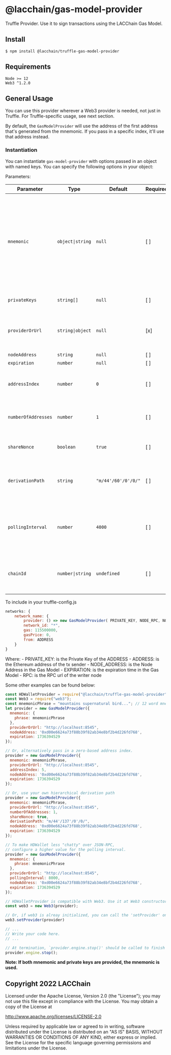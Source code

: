 # @lacchain/gas-model-provider
Truffle Provider. Use it to sign transactions using the LACChain Gas Model.

## Install

```
$ npm install @lacchain/truffle-gas-model-provider
```

## Requirements
```
Node >= 12 
Web3 ^1.2.0
```

## General Usage

You can use this provider wherever a Web3 provider is needed, not just in Truffle. For Truffle-specific usage, see next section.

By default, the `GasModelProvider` will use the address of the first address that's generated from the mnemonic. If you pass in a specific index, it'll use that address instead.

### Instantiation

You can instantiate `gas-model-provider` with options passed in an object with
named keys. You can specify the following options in your object:

Parameters:

| Parameter           | Type | Default | Required | Description |
|---------------------| ---- | ------- | ----------- | -- |
| `mnemonic`          | `object\|string` | `null` | [ ] | Object containing `phrase` and `password` (optional) properties. `phrase` is a 12 word mnemonic string which addresses are created from. Alternately the value for mnemonic can be a string with your mnemonic phrase. |
| `privateKeys`       | `string[]` | `null` | [ ] | Array containing 1 or more private keys. |
| `providerOrUrl`     | `string\|object` | `null` | [x] | URI or Ethereum client to send all other non-transaction-related Web3 requests |
| `nodeAddress`       | `string` | `null` | [ ] | Node Address. |
| `expiration `       | `number` | `null` | [ ] | Expiration. |
| `addressIndex`      | `number` | `0` | [ ] | If specified, will tell the provider to manage the address at the index specified |
| `numberOfAddresses` | `number` | `1` | [ ] | If specified, will create `numberOfAddresses` addresses when instantiated |
| `shareNonce`        | `boolean` | `true` | [ ] | If `false`, a new WalletProvider will track its own nonce-state |
| `derivationPath`    | `string` | `"m/44'/60'/0'/0/"` | [ ] | If specified, will tell the wallet engine what derivation path should use to derive addresses. |
| `pollingInterval`   | `number` | `4000` | [ ] | If specified, will tell the wallet engine to use a custom interval when polling to track blocks. Specified in milliseconds. |
| `chainId`           | `number\|string` | `undefined` | [ ] | Specify to enable signed transactions that are EIP-155 compliant for major chains. |


To include in your truffle-config.js

```javascript
networks: {
    network_name: {
        provider: () => new GasModelProvider( PRIVATE_KEY, NODE_RPC, NODE_ADDRESS, EXPIRATION ),
        network_id: "*",
        gas: 115500000,
        gasPrice: 0,
        from: ADDRESS
    }
}
```

Where:
    - PRIVATE_KEY: is the Private Key of the ADDRESS
    - ADDRESS: is the Ethereum address of the tx sender
    - NODE_ADDRESS: is the Node Address in the Gas Model
    - EXPIRATION: is the expiration time in the Gas Model
    - RPC: is the RPC url of the writer node

Some other examples can be found below:

```javascript
const HDWalletProvider = require("@lacchain/truffle-gas-model-provider");
const Web3 = require("web3");
const mnemonicPhrase = "mountains supernatural bird..."; // 12 word mnemonic
let provider = new GasModelProvider({
  mnemonic: {
    phrase: mnemonicPhrase
  },
  providerOrUrl: "http://localhost:8545",
  nodeAddress: '0xd00e6624a73f88b39f82ab34e8bf2b4d226fd768',
  expiration: 1736394529
});

// Or, alternatively pass in a zero-based address index.
provider = new GasModelProvider({
  mnemonic: mnemonicPhrase,
  providerOrUrl: "http://localhost:8545",
  addressIndex: 5,
  nodeAddress: '0xd00e6624a73f88b39f82ab34e8bf2b4d226fd768',
  expiration: 1736394529
});

// Or, use your own hierarchical derivation path
provider = new GasModelProvider({
  mnemonic: mnemonicPhrase,
  providerOrUrl: "http://localhost:8545",
  numberOfAddresses: 1,
  shareNonce: true,
  derivationPath: "m/44'/137'/0'/0/",
  nodeAddress: '0xd00e6624a73f88b39f82ab34e8bf2b4d226fd768',
  expiration: 1736394529
});

// To make HDWallet less "chatty" over JSON-RPC,
// configure a higher value for the polling interval.
provider = new GasModelProvider({
  mnemonic: {
    phrase: mnemonicPhrase
  },
  providerOrUrl: "http://localhost:8545",
  pollingInterval: 8000,
  nodeAddress: '0xd00e6624a73f88b39f82ab34e8bf2b4d226fd768',
  expiration: 1736394529
});

// HDWalletProvider is compatible with Web3. Use it at Web3 constructor, just like any other Web3 Provider
const web3 = new Web3(provider);

// Or, if web3 is alreay initialized, you can call the 'setProvider' on web3, web3.eth, web3.shh and/or web3.bzz
web3.setProvider(provider)

// ...
// Write your code here.
// ...

// At termination, `provider.engine.stop()' should be called to finish the process elegantly.
provider.engine.stop();
```

**Note: If both mnemonic and private keys are provided, the mnemonic is used.**

## Copyright 2022 LACChain

Licensed under the Apache License, Version 2.0 (the "License");
you may not use this file except in compliance with the License.
You may obtain a copy of the License at

http://www.apache.org/licenses/LICENSE-2.0

Unless required by applicable law or agreed to in writing, software
distributed under the License is distributed on an "AS IS" BASIS,
WITHOUT WARRANTIES OR CONDITIONS OF ANY KIND, either express or implied.
See the License for the specific language governing permissions and
limitations under the License.